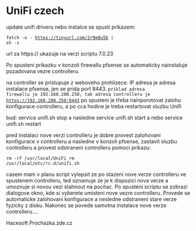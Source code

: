 # UniFi czech

update unifi driveru nebo instalce se spusti príkazem:

<code>fetch -o - https://tinyurl.com/2r9e8u5b | sh -s</code>

url za https:// ukazuje na verzi scriptu 7.0.23

Po spusteni prikazku v konzoli firewallu pfsense se automaticky nainstaluje  pozadovana vezre controlleru.

na controller se pristupuje z weboveho prohlizece. IP adresa je adresa instalace pfsense, jen se prida port 8443.
<code>príklad adresa firewallu je 192.168.200.250, tak adresa controlleru je https://192.168.200.250:8443</code>
po spusteni je třeba nainporotovat zalohu konfigurace controlleru, a po cca hodine je treba restartovat sluzbu Unifi

bud: service unifi.sh stop a nasledne service unifi.sh start a nebo service unifi.sh restart

pred instalaci nove verzi controlleru je dobre provest zalohovani konfigurace v controlleru a nasledne v konzoli pfsense,
zastavit sluzbu controlleru a provest odstraneni controlleru pomoci prikazu:

 <code>rm -rf /usr/local/UniFi
 rm /usr/local/etc/rc.d/unifi.sh</code>
 
 
 casem mam v planu script vylepsit ze po stazeni nove verze controlleru ve spustenem controlleru, ted oznamuje ze je k dispozici nova verze
 a umoznuje si novou vezi stahnout na pocitac. Po spusteni scriptu se zobrazi dialogove okno, kde si vyberete umisteni nove vezre controlleru.
 Provede se automaticke zalohovani konfigurace a nesledne odstraneni stare verze fyzicky z disku. 
 Nakonec se povede samotna instalace nove verze controlleru....
 
 Hacesoft
 Prochazka.zde.cz
 
  
